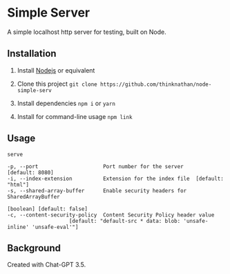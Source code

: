 # Simple Server

A simple localhost http server for testing, built on Node.

## Installation

1. Install [Nodejs](https://nodejs.org/en) or equivalent

2. Clone this project
   `git clone https://github.com/thinknathan/node-simple-serv`

3. Install dependencies
   `npm i`
   or
   `yarn`

4. Install for command-line usage
   `npm link`

## Usage

`serve`

```
-p, --port                     Port number for the server      [default: 8080]
-i, --index-extension          Extension for the index file  [default: "html"]
-s, --shared-array-buffer      Enable security headers for SharedArrayBuffer
																										[boolean] [default: false]
-c, --content-security-policy  Content Security Policy header value
					[default: "default-src * data: blob: 'unsafe-inline' 'unsafe-eval'"]
```

## Background

Created with Chat-GPT 3.5.
